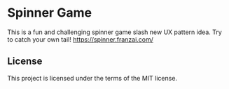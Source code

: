 # Spinner Game

This is a fun and challenging spinner game slash new UX pattern idea. Try to catch your own tail! https://spinner.franzai.com/ 

## License

This project is licensed under the terms of the MIT license.

